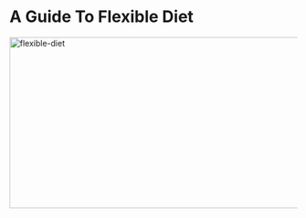 <h1>A Guide To Flexible Diet</h1>

<img width="1306" alt="flexible-diet" src="https://user-images.githubusercontent.com/12003008/68423328-843beb00-0167-11ea-9861-e1548fde1772.png" width="300" height="300">
